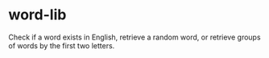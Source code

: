 # word-lib
Check if a word exists in English, retrieve a random word, or retrieve groups of words by the first two letters.
